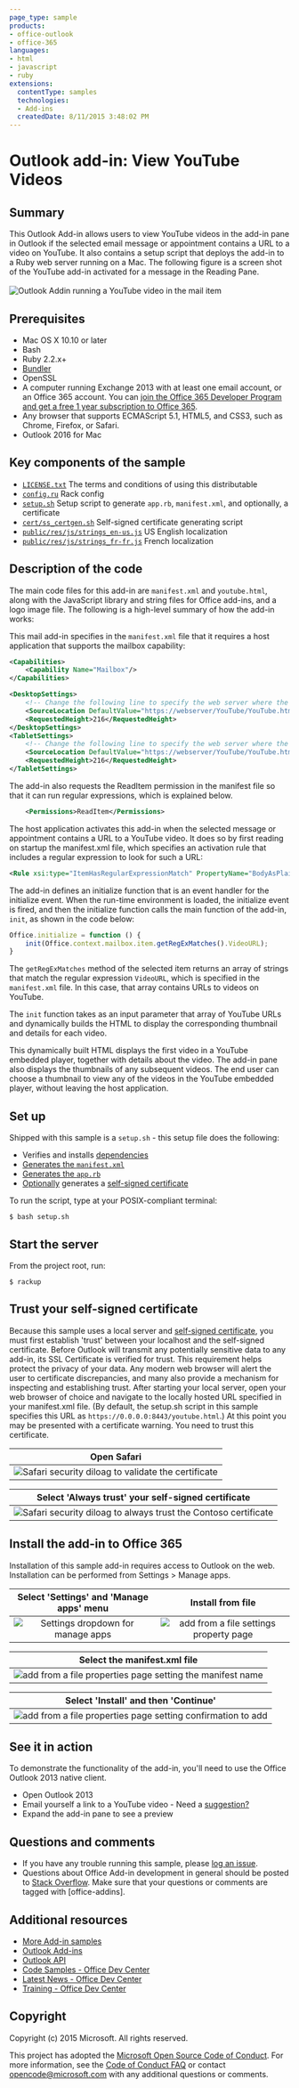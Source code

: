 ```yaml
---
page_type: sample
products:
- office-outlook
- office-365
languages:
- html
- javascript
- ruby
extensions:
  contentType: samples
  technologies:
  - Add-ins
  createdDate: 8/11/2015 3:48:02 PM
---
```

# Outlook add-in: View YouTube Videos


## Summary
This Outlook Add-in allows users to view YouTube videos in the add-in pane in Outlook if the selected email message or appointment contains a URL to a video on YouTube. It also contains a setup script that deploys the add-in to a Ruby web server running on a Mac. The following figure is a screen shot of the YouTube add-in activated for a message in the Reading Pane.
<br />
<br />
![Outlook Addin running a YouTube video in the mail item](/static/pic1.png)

## Prerequisites
* Mac OS X 10.10 or later
* Bash
* Ruby 2.2.x+
* [Bundler](http://bundler.io/v1.5/gemfile.html)
* OpenSSL
* A computer running Exchange 2013 with at least one email account, or an Office 365 account. You can [join the Office 365 Developer Program and get a free 1 year subscription to Office 365](https://aka.ms/devprogramsignup).
* Any browser that supports ECMAScript 5.1, HTML5, and CSS3, such as Chrome, Firefox, or Safari.
* Outlook 2016 for Mac

## Key components of the sample
* [```LICENSE.txt```](LICENSE.txt) The terms and conditions of using this distributable
* [```config.ru```](config.ru) Rack config
* [```setup.sh```](setup.sh) Setup script to generate ```app.rb```, ```manifest.xml```, and optionally, a certificate
* [```cert/ss_certgen.sh```](cert/ss_certgen.sh) Self-signed certificate generating script
* [```public/res/js/strings_en-us.js```](public/res/js/strings_en-us.js) US English localization
* [```public/res/js/strings_fr-fr.js```](public/res/js/strings_fr-fr.js) French localization

## Description of the code

The main code files for this add-in are ```manifest.xml``` and ```youtube.html```, along with the JavaScript library and string files for Office add-ins, and a logo image file. The following is a high-level summary of how the add-in works:

This mail add-in specifies in the ```manifest.xml``` file that it requires a host application that supports the mailbox capability:

```xml
<Capabilities>
    <Capability Name="Mailbox"/>
</Capabilities>
```

```xml
<DesktopSettings>
    <!-- Change the following line to specify the web server where the HTML file is hosted. -->
    <SourceLocation DefaultValue="https://webserver/YouTube/YouTube.htm"/>
    <RequestedHeight>216</RequestedHeight>
</DesktopSettings>
<TabletSettings>
    <!-- Change the following line to specify the web server where the HTML file is hosted. -->
    <SourceLocation DefaultValue="https://webserver/YouTube/YouTube.htm"/>
    <RequestedHeight>216</RequestedHeight>
</TabletSettings>
```
    
The add-in also requests the ReadItem permission in the manifest file so that it can run regular expressions, which is explained below.

```xml
    <Permissions>ReadItem</Permissions>
```
    
The host application activates this add-in when the selected message or appointment contains a URL to a YouTube video. It does so by first reading on startup the manifest.xml file, which specifies an activation rule that includes a regular expression to look for such a URL:

```xml
<Rule xsi:type="ItemHasRegularExpressionMatch" PropertyName="BodyAsPlaintext" RegExName="VideoURL" RegExValue="http://(((www\.)?youtube\.com/watch\?v=)|(youtu\.be/))[a-zA-Z0-9_-]{11}"/>
```
    
The add-in defines an initialize function that is an event handler for the initialize event. When the run-time environment is loaded, the initialize event is fired, and then the initialize function calls the main function of the add-in, `init`, as shown in the code below:

```javascript
Office.initialize = function () {
    init(Office.context.mailbox.item.getRegExMatches().VideoURL);
}
```

The ```getRegExMatches``` method of the selected item returns an array of strings that match the regular expression ```VideoURL```, which is specified in the ```manifest.xml``` file. In this case, that array contains URLs to videos on YouTube.

The `init` function takes as an input parameter that array of YouTube URLs and dynamically builds the HTML to display the corresponding thumbnail and details for each video.

This dynamically built HTML displays the first video in a YouTube embedded player, together with details about the video. The add-in pane also displays the thumbnails of any subsequent videos. The end user can choose a thumbnail to view any of the videos in the YouTube embedded player, without leaving the host application.

## Set up
Shipped with this sample is a ```setup.sh``` - this setup file does the following:
* Verifies and installs [dependencies](https://github.com/OfficeDev/Outlook-Add-in-JavaScript-ViewYouTubeVideos/blob/master/setup.sh#L23)
* [Generates the ```manifest.xml```](https://github.com/OfficeDev/Outlook-Add-in-JavaScript-ViewYouTubeVideos/blob/master/setup.sh#L37)
* [Generates the ```app.rb```](https://github.com/OfficeDev/Outlook-Add-in-JavaScript-ViewYouTubeVideos/blob/master/setup.sh#L44)
* [Optionally](https://github.com/OfficeDev/Outlook-Add-in-JavaScript-ViewYouTubeVideos/blob/master/setup.sh#L34) generates a [self-signed certificate](https://github.com/OfficeDev/Outlook-Add-in-JavaScript-ViewYouTubeVideos/blob/master/cert/ss_certgen.sh#L49)

To run the script, type at your POSIX-compliant terminal:

    $ bash setup.sh
    
## Start the server
From the project root, run:

    $ rackup

## Trust your self-signed certificate
Because this sample uses a local server and [self-signed certificate](https://en.wikipedia.org/wiki/Self-signed_certificate), you must first establish 'trust' between your localhost and the self-signed certificate. Before Outlook will transmit any potentially sensitive data to any add-in, its SSL Certificate is verified for trust.  This requirement helps protect the privacy of your data. Any modern web browser will alert the user to certificate discrepancies, and many also provide a mechanism for inspecting and establishing trust. After starting your local server, open your web browser of choice and navigate to the locally hosted URL specified in your manifest.xml file. (By default, the setup.sh script in this sample specifies this URL as ```https://0.0.0.0:8443/youtube.html```.) At this point you may be presented with a certificate warning. You need to trust this certificate.

Open Safari|
:-:|
![Safari security diloag to validate the certificate](/static/show_cert.png)|

Select 'Always trust' your self-signed certificate|
:-:|
![Safari security diloag to always trust the Contoso certificate](/static/add_trust.png)|

## Install the add-in to Office 365
Installation of this sample add-in requires access to Outlook on the web. Installation can be performed from Settings > Manage apps.

Select 'Settings' and 'Manage apps' menu|Install from file
:-:|:-:
![Settings dropdown for manage apps](/static/menu_loc.png)|![add from a file settings property page](/static/menu_opt.png)

Select the manifest.xml file|
:-:|
![add from a file properties page setting the manifest name](/static/menu_chooser.png)|

Select 'Install' and then 'Continue'|
:-:|
![add from a file properties page setting confirmation to add](/static/menu_warn.png)|

## See it in action
To demonstrate the functionality of the add-in, you'll need to use the Office Outlook 2013 native client.
* Open Outlook 2013
* Email yourself a link to a YouTube video - Need a [suggestion?](http://www.youtube.com/watch?v=oEx5lmbCKtY)
* Expand the add-in pane to see a preview

## Questions and comments
* If you have any trouble running this sample, please [log an issue](https://github.com/OfficeDev/https://github.com/OfficeDev/Outlook-Add-in-Javascript-ViewYouTubeVideos/issues).
* Questions about Office Add-in development in general should be posted to [Stack Overflow](http://stackoverflow.com/questions/tagged/office-addins). Make sure that your questions or comments are tagged with [office-addins].

## Additional resources
* [More Add-in samples](https://github.com/OfficeDev?utf8=%E2%9C%93&query=-Add-in)
* [Outlook Add-ins](https://dev.office.com/code-samples#?filters=web,outlook)
* [Outlook API](https://dev.outlook.com/)
* [Code Samples - Office Dev Center](https://dev.office.com/code-samples#?filters=web,outlook)
* [Latest News - Office Dev Center](http://dev.office.com/latestnews)
* [Training - Office Dev Center](https://dev.office.com/training)

## Copyright
Copyright (c) 2015 Microsoft. All rights reserved.


This project has adopted the [Microsoft Open Source Code of Conduct](https://opensource.microsoft.com/codeofconduct/). For more information, see the [Code of Conduct FAQ](https://opensource.microsoft.com/codeofconduct/faq/) or contact [opencode@microsoft.com](mailto:opencode@microsoft.com) with any additional questions or comments.

